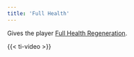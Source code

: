 ```yaml
---
title: 'Full Health'
---
```


Gives the player [Full Health Regeneration](https://noita.wiki.gg/wiki/Healing#Full_Health_Regeneration).

{{< ti-video >}}
